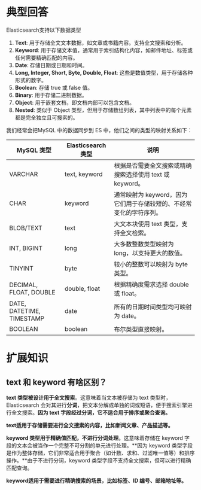 # 典型回答

Elasticsearch支持以下数据类型

1. **Text**: 用于存储全文文本数据，如文章或书籍内容。支持全文搜索和分析。
2. **Keyword**: 用于存储文本值，通常用于索引结构化内容，如邮件地址、标签或任何需要精确匹配的内容。
3. **Date**: 存储日期或日期和时间。
4. **Long, Integer, Short, Byte, Double, Float**: 这些是数值类型，用于存储各种形式的数字。
5. **Boolean**: 存储 true 或 false 值。
6. **Binary**: 用于存储二进制数据。
7. **Object**: 用于嵌套文档，即文档内部可以包含文档。
8. **Nested**: 类似于 Object 类型，但用于存储数组列表，其中列表中的每个元素都是完全独立且可搜索的。

我们经常会把MySQL 中的数据同步到 ES 中，他们之间的类型的映射关系如下：

| **MySQL 类型** | **Elasticsearch 类型** | **说明** |
| --- | --- | --- |
| VARCHAR | text, keyword | 根据是否需要全文搜索或精确搜索选择使用 text 或 keyword。 |
| CHAR | keyword | 通常映射为 keyword，因为它们用于存储较短的、不经常变化的字符序列。 |
| BLOB/TEXT | text | 大文本块使用 text 类型，支持全文检索。 |
| INT, BIGINT | long | 大多数整数类型映射为 long，以支持更大的数值。 |
| TINYINT | byte | 较小的整数可以映射为 byte 类型。 |
| DECIMAL, FLOAT, DOUBLE | double, float | 根据精确度需求选择 double 或 float。 |
| DATE, DATETIME, TIMESTAMP | date | 所有的日期时间类型均可映射为 date。 |
| BOOLEAN | boolean | 布尔类型直接映射。 |


# 扩展知识

## text 和 keyword 有啥区别？

**text 类型被设计用于全文搜索**。这意味着当文本被存储为 text 类型时，Elasticsearch 会对其进行**分词**，把文本分解成单独的词或短语，便于搜索引擎进行全文搜索。**因为 text 字段经过分词，它不适合用于排序或聚合查询。**

**text适用于存储需要进行全文搜索的内容，比如新闻文章、产品描述等。**

**keyword 类型用于精确值匹配，不进行分词处理**。这意味着存储在 keyword 字段的文本会被当作一个完整不可分割的单元进行处理。**因为 keyword 类型字段是作为整体存储，它们非常适合用于聚合（如计数、求和、过滤唯一值等）和排序操作。**由于不进行分词，keyword 类型字段不支持全文搜索，但可以进行精确匹配查询。

**keyword适用于需要进行精确搜索的场景，比如标签、ID 编号、邮箱地址等。**

